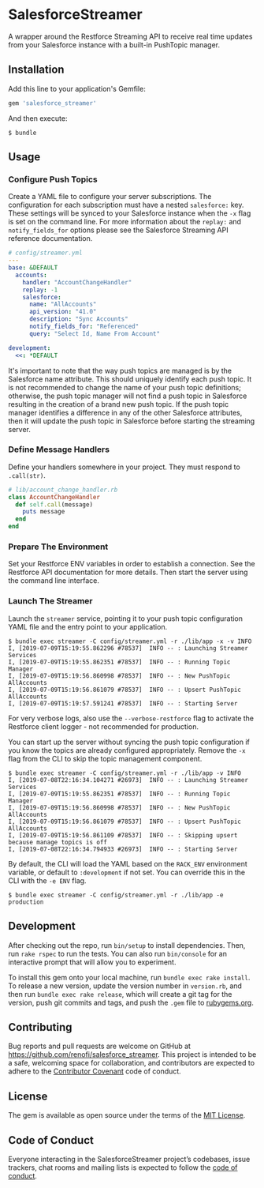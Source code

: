 # SalesforceStreamer

A wrapper around the Restforce Streaming API to receive real time updates from
your Salesforce instance with a built-in PushTopic manager.

## Installation

Add this line to your application's Gemfile:

```ruby
gem 'salesforce_streamer'
```

And then execute:

    $ bundle

## Usage

### Configure Push Topics

Create a YAML file to configure your server subscriptions.  The configuration
for each subscription must have a nested `salesforce:` key. These settings will
be synced to your Salesforce instance when the `-x` flag is set on the command
line. For more information about the `replay:` and `notify_fields_for` options
please see the Salesforce Streaming API reference documentation.

```yaml
# config/streamer.yml
---
base: &DEFAULT
  accounts:
    handler: "AccountChangeHandler"
    replay: -1
    salesforce:
      name: "AllAccounts"
      api_version: "41.0"
      description: "Sync Accounts"
      notify_fields_for: "Referenced"
      query: "Select Id, Name From Account"

development:
  <<: *DEFAULT
```

It's important to note that the way push topics are managed is by the Salesforce
name attribute.  This should uniquely identify each push topic.  It is not
recommended to change the name of your push topic definitions; otherwise, the
push topic manager will not find a push topic in Salesforce resulting in the
creation of a brand new push topic. If the push topic manager identifies a
difference in any of the other Salesforce attributes, then it will update the
push topic in Salesforce before starting the streaming server.

### Define Message Handlers

Define your handlers somewhere in your project. They must respond to
`.call(str)`.

```ruby
# lib/account_change_handler.rb
class AccountChangeHandler
  def self.call(message)
    puts message
  end
end
```

### Prepare The Environment

Set your Restforce ENV variables in order to establish a connection. See the
Restforce API documentation for more details. Then start the server using the
command line interface.

### Launch The Streamer

Launch the `streamer` service, pointing it to your push topic configuration YAML
file and the entry point to your application.

```
$ bundle exec streamer -C config/streamer.yml -r ./lib/app -x -v INFO
I, [2019-07-09T15:19:55.862296 #78537]  INFO -- : Launching Streamer Services
I, [2019-07-09T15:19:55.862351 #78537]  INFO -- : Running Topic Manager
I, [2019-07-09T15:19:56.860998 #78537]  INFO -- : New PushTopic AllAccounts
I, [2019-07-09T15:19:56.861079 #78537]  INFO -- : Upsert PushTopic AllAccounts
I, [2019-07-09T15:19:57.591241 #78537]  INFO -- : Starting Server
```

For very verbose logs, also use the `--verbose-restforce` flag to activate the
Restforce client logger - not recommended for production.

You can start up the server without syncing the push topic configuration if you
know the topics are already configured appropriately. Remove the `-x` flag from
the CLI to skip the topic management component.

```
$ bundle exec streamer -C config/streamer.yml -r ./lib/app -v INFO
I, [2019-07-08T22:16:34.104271 #26973]  INFO -- : Launching Streamer Services
I, [2019-07-09T15:19:55.862351 #78537]  INFO -- : Running Topic Manager
I, [2019-07-09T15:19:56.860998 #78537]  INFO -- : New PushTopic AllAccounts
I, [2019-07-09T15:19:56.861079 #78537]  INFO -- : Upsert PushTopic AllAccounts
I, [2019-07-09T15:19:56.861109 #78537]  INFO -- : Skipping upsert because manage topics is off
I, [2019-07-08T22:16:34.794933 #26973]  INFO -- : Starting Server
```

By default, the CLI will load the YAML based on the `RACK_ENV` environment
variable, or default to `:development` if not set. You can override this in the
CLI with the `-e ENV` flag.

```
$ bundle exec streamer -C config/streamer.yml -r ./lib/app -e production
```

## Development

After checking out the repo, run `bin/setup` to install dependencies. Then, run `rake rspec` to run the tests. You can also run `bin/console` for an interactive prompt that will allow you to experiment.

To install this gem onto your local machine, run `bundle exec rake install`. To release a new version, update the version number in `version.rb`, and then run `bundle exec rake release`, which will create a git tag for the version, push git commits and tags, and push the `.gem` file to [rubygems.org](https://rubygems.org).

## Contributing

Bug reports and pull requests are welcome on GitHub at https://github.com/renofi/salesforce_streamer. This project is intended to be a safe, welcoming space for collaboration, and contributors are expected to adhere to the [Contributor Covenant](http://contributor-covenant.org) code of conduct.

## License

The gem is available as open source under the terms of the [MIT License](https://opensource.org/licenses/MIT).

## Code of Conduct

Everyone interacting in the SalesforceStreamer project’s codebases, issue trackers, chat rooms and mailing lists is expected to follow the [code of conduct](https://github.com/renofi/salesforce_streamer/blob/master/CODE_OF_CONDUCT.md).

